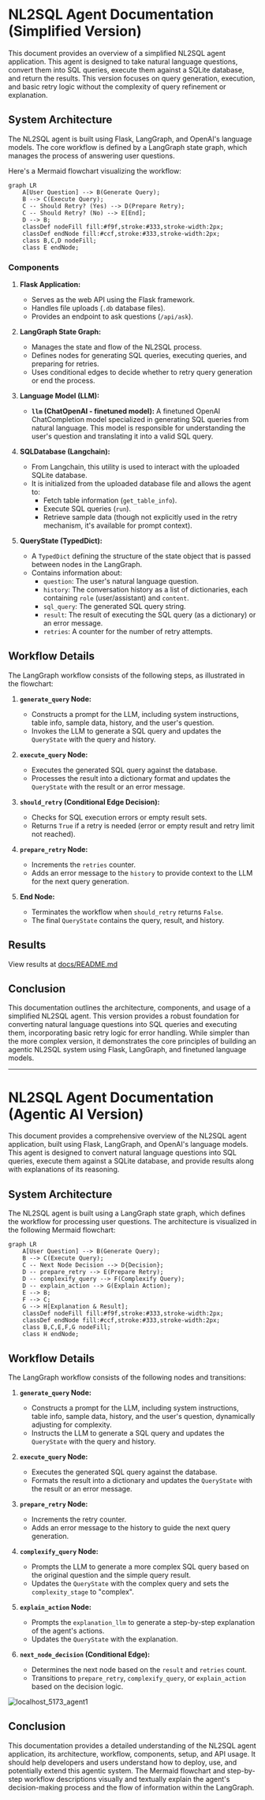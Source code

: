 # NL2SQL Agent Documentation (Simplified Version)

This document provides an overview of a simplified NL2SQL agent application. This agent is designed to take natural language questions, convert them into SQL queries, execute them against a SQLite database, and return the results. This version focuses on query generation, execution, and basic retry logic without the complexity of query refinement or explanation.

## System Architecture

The NL2SQL agent is built using Flask, LangGraph, and OpenAI's language models.  The core workflow is defined by a LangGraph state graph, which manages the process of answering user questions.

Here's a Mermaid flowchart visualizing the workflow:

```mermaid
graph LR
    A[User Question] --> B(Generate Query);
    B --> C(Execute Query);
    C -- Should Retry? (Yes) --> D(Prepare Retry);
    C -- Should Retry? (No) --> E[End];
    D --> B;
    classDef nodeFill fill:#f9f,stroke:#333,stroke-width:2px;
    classDef endNode fill:#ccf,stroke:#333,stroke-width:2px;
    class B,C,D nodeFill;
    class E endNode;
```

### Components

1.  **Flask Application:**
    *   Serves as the web API using the Flask framework.
    *   Handles file uploads (`.db` database files).
    *   Provides an endpoint to ask questions (`/api/ask`).

2.  **LangGraph State Graph:**
    *   Manages the state and flow of the NL2SQL process.
    *   Defines nodes for generating SQL queries, executing queries, and preparing for retries.
    *   Uses conditional edges to decide whether to retry query generation or end the process.

3.  **Language Model (LLM):**
    *   **`llm` (ChatOpenAI - finetuned model):** A finetuned OpenAI ChatCompletion model specialized in generating SQL queries from natural language. This model is responsible for understanding the user's question and translating it into a valid SQL query.

4.  **SQLDatabase (Langchain):**
    *   From Langchain, this utility is used to interact with the uploaded SQLite database.
    *   It is initialized from the uploaded database file and allows the agent to:
        *   Fetch table information (`get_table_info`).
        *   Execute SQL queries (`run`).
        *   Retrieve sample data (though not explicitly used in the retry mechanism, it's available for prompt context).

5.  **QueryState (TypedDict):**
    *   A `TypedDict` defining the structure of the state object that is passed between nodes in the LangGraph.
    *   Contains information about:
        *   `question`: The user's natural language question.
        *   `history`: The conversation history as a list of dictionaries, each containing `role` (user/assistant) and `content`.
        *   `sql_query`: The generated SQL query string.
        *   `result`: The result of executing the SQL query (as a dictionary) or an error message.
        *   `retries`: A counter for the number of retry attempts.

## Workflow Details

The LangGraph workflow consists of the following steps, as illustrated in the flowchart:

1. **`generate_query` Node:**
    * Constructs a prompt for the LLM, including system instructions, table info, sample data, history, and the user's question.
    * Invokes the LLM to generate a SQL query and updates the `QueryState` with the query and history.

2. **`execute_query` Node:**
    * Executes the generated SQL query against the database.
    * Processes the result into a dictionary format and updates the `QueryState` with the result or an error message.

3. **`should_retry` (Conditional Edge Decision):**
    * Checks for SQL execution errors or empty result sets.
    * Returns `True` if a retry is needed (error or empty result and retry limit not reached).

4. **`prepare_retry` Node:**
    * Increments the `retries` counter.
    * Adds an error message to the `history` to provide context to the LLM for the next query generation.

5. **End Node:**
    * Terminates the workflow when `should_retry` returns `False`.
    * The final `QueryState` contains the query, result, and history.

## Results

View results at [docs/README.md](docs/README.md)

## Conclusion

This documentation outlines the architecture, components, and usage of a simplified NL2SQL agent. This version provides a robust foundation for converting natural language questions into SQL queries and executing them, incorporating basic retry logic for error handling. While simpler than the more complex version, it demonstrates the core principles of building an agentic NL2SQL system using Flask, LangGraph, and finetuned language models.

---

# NL2SQL Agent Documentation (Agentic AI Version)

This document provides a comprehensive overview of the NL2SQL agent application, built using Flask, LangGraph, and OpenAI's language models. This agent is designed to convert natural language questions into SQL queries, execute them against a SQLite database, and provide results along with explanations of its reasoning.

## System Architecture

The NL2SQL agent is built using a LangGraph state graph, which defines the workflow for processing user questions. The architecture is visualized in the following Mermaid flowchart:

```mermaid
graph LR
    A[User Question] --> B(Generate Query);
    B --> C(Execute Query);
    C -- Next Node Decision --> D{Decision};
    D -- prepare_retry --> E(Prepare Retry);
    D -- complexify_query --> F(Complexify Query);
    D -- explain_action --> G(Explain Action);
    E --> B;
    F --> C;
    G --> H[Explanation & Result];
    classDef nodeFill fill:#f9f,stroke:#333,stroke-width:2px;
    classDef endNode fill:#ccf,stroke:#333,stroke-width:2px;
    class B,C,E,F,G nodeFill;
    class H endNode;
```

## Workflow Details

The LangGraph workflow consists of the following nodes and transitions:

1. **`generate_query` Node:**
    * Constructs a prompt for the LLM, including system instructions, table info, sample data, history, and the user's question, dynamically adjusting for complexity.
    * Instructs the LLM to generate a SQL query and updates the `QueryState` with the query and history.

2. **`execute_query` Node:**
    * Executes the generated SQL query against the database.
    * Formats the result into a dictionary and updates the `QueryState` with the result or an error message.

3. **`prepare_retry` Node:**
    * Increments the retry counter.
    * Adds an error message to the history to guide the next query generation.

4. **`complexify_query` Node:**
    * Prompts the LLM to generate a more complex SQL query based on the original question and the simple query result.
    * Updates the `QueryState` with the complex query and sets the `complexity_stage` to "complex".

5. **`explain_action` Node:**
    * Prompts the `explanation_llm` to generate a step-by-step explanation of the agent's actions.
    * Updates the `QueryState` with the explanation.

6. **`next_node_decision` (Conditional Edge):**
    * Determines the next node based on the `result` and `retries` count.
    * Transitions to `prepare_retry`, `complexify_query`, or `explain_action` based on the decision logic.

![localhost_5173_agent1](https://github.com/user-attachments/assets/d092006b-de64-4328-a6bf-aedb6af93186)


## Conclusion

This documentation provides a detailed understanding of the NL2SQL agent application, its architecture, workflow, components, setup, and API usage. It should help developers and users understand how to deploy, use, and potentially extend this agentic system. The Mermaid flowchart and step-by-step workflow descriptions visually and textually explain the agent's decision-making process and the flow of information within the LangGraph.
